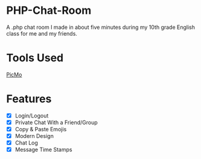 # PHP-Chat-Room
A .php chat room I made in about five minutes during my 10th grade English class for me and my friends. 

# Tools Used
<a href="https://github.com/joeattardi/picmo">PicMo</a>

# Features
- [x] Login/Logout
- [x] Private Chat With a Friend/Group
- [x] Copy & Paste Emojis
- [x] Modern Design
- [x] Chat Log
- [x] Message Time Stamps
